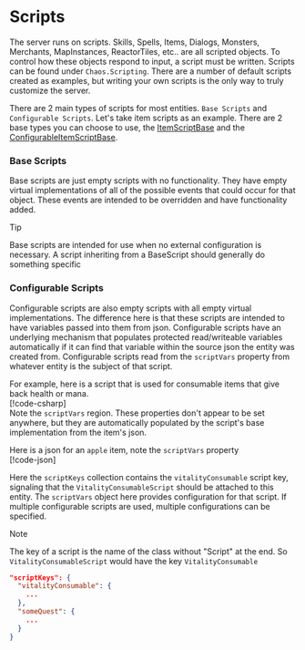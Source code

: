 # Scripts

The server runs on scripts. Skills, Spells, Items, Dialogs, Monsters, Merchants, MapInstances, ReactorTiles, etc.. are all scripted objects.
To control
how these objects respond to input, a script must be written. Scripts can be found under `Chaos.Scripting`. There are a number of
default scripts created as examples, but writing your own scripts is the only way to truly customize the server.

There are 2 main types of scripts for most entities. `Base Scripts` and `Configurable Scripts`. Let's take item scripts as an example. There
are 2 base types you can choose to use, the [ItemScriptBase](<xref:Chaos.Scripting.ItemScripts.Abstractions.ItemScriptBase>) and
the [ConfigurableItemScriptBase](<xref:Chaos.Scripting.ItemScripts.Abstractions.ConfigurableItemScriptBase>).

### Base Scripts

Base scripts are just empty scripts with no functionality. They have empty virtual implementations of all of the possible events that could
occur for that object. These events are intended to be overridden and have functionality added.
> [!TIP]
> Base scripts are intended for use when no external configuration is necessary. A script inheriting from a BaseScript should generally do
> something specific

### Configurable Scripts

Configurable scripts are also empty scripts with all empty virtual implementations. The difference here is that these scripts are intended
to have variables passed into them from json. Configurable scripts have an underlying mechanism that populates protected read/writeable
variables
automatically if it can find that variable within the source json the entity was created from. Configurable scripts read from
the `scriptVars` property from whatever entity is the subject of that script.

For example, here is a script that is used for consumable items that give back health or mana.  
[!code-csharp[](../../Chaos/Scripts/ItemScripts/VitalityConsumableScript.cs)]  
Note the `scriptVars` region. These properties don't appear to be set anywhere, but they are automatically populated by the script's base
implementation from the item's json.

Here is a json for an `apple` item, note the `scriptVars` property  
[!code-json[](../../Data/Templates/Items/apple.json)]

Here the `scriptKeys` collection contains the `vitalityConsumable` script key, signaling that the `VitalityConsumableScript` should be
attached to this entity.
The `scriptVars` object here provides configuration for that script. If multiple configurable scripts are used, multiple configurations can
be specified.

> [!NOTE]
> The key of a script is the name of the class without "Script" at the end. So `VitalityConsumableScript` would have the
> key `VitalityConsumable`

```json
"scriptKeys": {
  "vitalityConsumable": {
    ...
  },
  "someQuest": {
    ...
  }
}
```